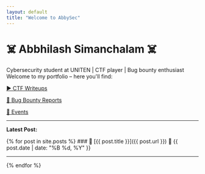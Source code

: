 ```yaml
---
layout: default
title: "Welcome to AbbySec"
---
```


# ☠️ Abbhilash Simanchalam ☠️

Cybersecurity student at UNITEN | CTF player | Bug bounty enthusiast  
Welcome to my portfolio – here you'll find:

<p>
  <a href="/ctf.html">▶️ CTF Writeups</a><br>
  <p> </p>
  <a href="/bugbounty.html">🐞 Bug Bounty Reports</a><br>
  <p></p>
  <a href="/events.html">🦹 Events</a><br>
</p>

---
<p><strong>Latest Post:</strong></p>
{% for post in site.posts %}
### 🔗 [{{ post.title }}]({{ post.url }})
📅 {{ post.date | date: "%B %d, %Y" }}
<hr>
{% endfor %}
